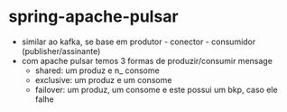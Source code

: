 # spring-apache-pulsar
- similar ao kafka, se base em produtor - conector - consumidor (publisher/assinante)
- com apache pulsar temos 3 formas de produzir/consumir mensage
  - shared: um produz e n_ consome
  - exclusive: um produz e um consome
  - failover: um produz, um consome e este possui um bkp, caso ele falhe 
